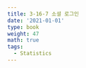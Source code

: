 ```yaml
---
title: 3-16-7 소셜 로그인
date: '2021-01-01'
type: book
weight: 47
math: true
tags:
  - Statistics
---
```

